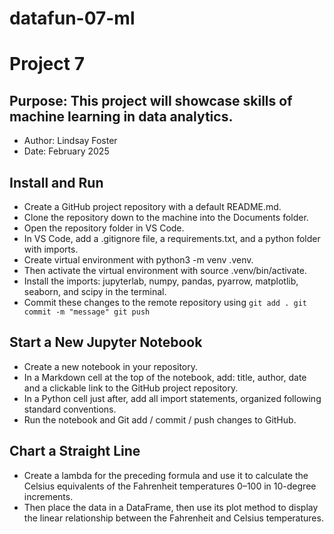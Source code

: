 # datafun-07-ml
# Project 7
## Purpose: This project will showcase skills of machine learning in data analytics.
- Author: Lindsay Foster
- Date: February 2025

## Install and Run
- Create a GitHub project repository with a default README.md. 
- Clone the repository down to the machine into the Documents folder. 
- Open the repository folder in VS Code. 
- In VS Code, add a .gitignore file, a requirements.txt, and a python folder with imports.
- Create virtual environment with python3 -m venv .venv.
- Then activate the virtual environment with source .venv/bin/activate.
- Install the imports: jupyterlab, numpy, pandas, pyarrow, matplotlib, seaborn, and scipy in the terminal.
- Commit these changes to the remote repository using
`git add .
git commit -m "message"
git push`

## Start a New Jupyter Notebook
- Create a new notebook in your repository.
- In a Markdown cell at the top of the notebook, add: title, author, date and a clickable link to the GitHub project repository.
- In a Python cell just after, add all import statements, organized following standard conventions. 
- Run the notebook and Git add / commit / push changes to GitHub. 

## Chart a Straight Line
- Create a lambda for the preceding formula and use it to calculate the Celsius equivalents of the Fahrenheit temperatures 0–100 in 10-degree increments. 
- Then place the data in a DataFrame, then use its plot method to display the linear relationship between the Fahrenheit and Celsius temperatures.

